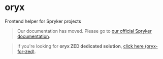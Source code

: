# oryx

Frontend helper for Spryker projects

> Our documentation has moved. Please go to [our official Spryker documentation](http://spryker.github.io/user-interface/oryx).

> If you're looking for **oryx ZED dedicated solution**, [click here (oryx-for-zed)](http://spryker.github.io/user-interface/oryx/for-zed).
